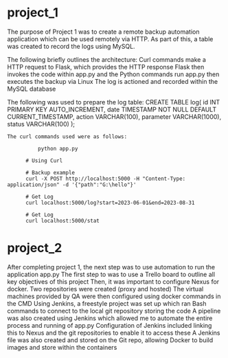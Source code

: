 # project_1

The purpose of Project 1 was to create a remote backup automation application which can be used remotely via HTTP. 
As part of this, a table was created to record the logs using MySQL.

The following briefly outlines the architecture:
  Curl commands make a HTTP request to Flask, which provides the HTTP response
  Flask then invokes the code within app.py and the Python commands run
  app.py then executes the backup via Linux
  The log is actioned and recorded within the MySQL database

  The following was used to prepare the log table:
          CREATE TABLE log(
          id        INT PRIMARY KEY AUTO_INCREMENT,
          date      TIMESTAMP NOT NULL DEFAULT CURRENT_TIMESTAMP,
          action    VARCHAR(100),
          parameter VARCHAR(1000),
          status    VARCHAR(100)
        );

    The curl commands used were as follows:

              python app.py
          
          # Using Curl
          
          # Backup example
          curl -X POST http://localhost:5000 -H "Content-Type: application/json" -d '{"path":"G:\hello"}' 
          
          # Get Log
          curl localhost:5000/log?start=2023-06-01&end=2023-08-31
          
          # Get Log
          curl localhost:5000/stat

# project_2

After completing project 1, the next step was to use automation to run the application app.py
The first step to was to use a Trello board to outline all key objectives of this project
Then, it was important to configure Nexus for docker. Two repositories were created (proxy and hosted)
The virtual machines provided by QA were then configured using docker commands in the CMD 
Using Jenkins, a freestyle project was set up which ran Bash commands to connect to the local git repository storing the code
A pipeline was also created using Jenkins which allowed me to automate the entire process and running of app.py
Configuration of Jenkins included linking this to Nexus and the git repositories to enable it to access these 
A Jenkins file was also created and stored on the Git repo, allowing Docker to build images and store within the containers 


